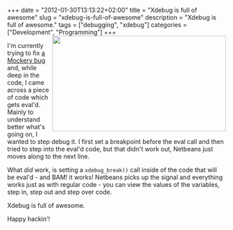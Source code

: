 +++
date = "2012-01-30T13:13:22+02:00"
title = "Xdebug is full of awesome"
slug = "xdebug-is-full-of-awesome"
description = "Xdebug is full of awesome."
tags = ["debugging", "xdebug"]
categories = ["Development", "Programming"]
+++
<img alt="" src="http://lh6.googleusercontent.com/-T6KPtpQIrCA/TyaW4TSDKvI/AAAAAAAAAss/dGguCKJ4ONs/s400/400x200.png" title="debugging eval&#039;d code with xdebug" class="alignright" width="400" height="220" style='float:right' />

I'm currently trying to fix <a href="https://github.com/padraic/mockery/issues/33">a Mockery bug</a> and, while deep in the code, I came across a piece of code which gets eval'd. Mainly to understand better what's going on, I wanted to step debug it. I first set a breakpoint before the eval call and then tried to step into the eval'd code, but that didn't work out, Netbeans just moves along to the next line.

What *did* work, is setting a <code>xdebug_break()</code> call inside of the code that will be eval'd - and BAM! it works! Netbeans picks up the signal and everything works just as with regular code - you can view the values of the variables, step in, step out and step over code.

Xdebug is full of awesome.

Happy hackin'!
